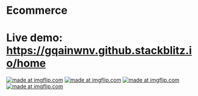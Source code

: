 # Ecommerce

# Live demo: https://gqainwnv.github.stackblitz.io/home

<a href="https://imgflip.com/gif/32rdbv"><img src="https://i.imgflip.com/32rdbv.gif" title="made at imgflip.com"/></a>
<a href="https://imgflip.com/gif/32rdjo"><img src="https://i.imgflip.com/32rdjo.gif" title="made at imgflip.com"/></a>
<a href="https://imgflip.com/gif/32rdl6"><img src="https://i.imgflip.com/32rdl6.gif" title="made at imgflip.com"/></a>
<a href="https://imgflip.com/gif/32rdm4"><img src="https://i.imgflip.com/32rdm4.gif" title="made at imgflip.com"/></a>
